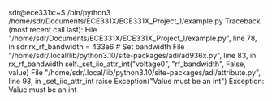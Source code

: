 sdr@ece331x:~$ /bin/python3 /home/sdr/Documents/ECE331X/ECE331X_Project_1/example.py
Traceback (most recent call last):
  File "/home/sdr/Documents/ECE331X/ECE331X_Project_1/example.py", line 78, in <module>
    sdr.rx_rf_bandwidth = 433e6  # Set bandwidth
  File "/home/sdr/.local/lib/python3.10/site-packages/adi/ad936x.py", line 83, in rx_rf_bandwidth
    self._set_iio_attr_int("voltage0", "rf_bandwidth", False, value)
  File "/home/sdr/.local/lib/python3.10/site-packages/adi/attribute.py", line 93, in _set_iio_attr_int
    raise Exception("Value must be an int")
Exception: Value must be an int